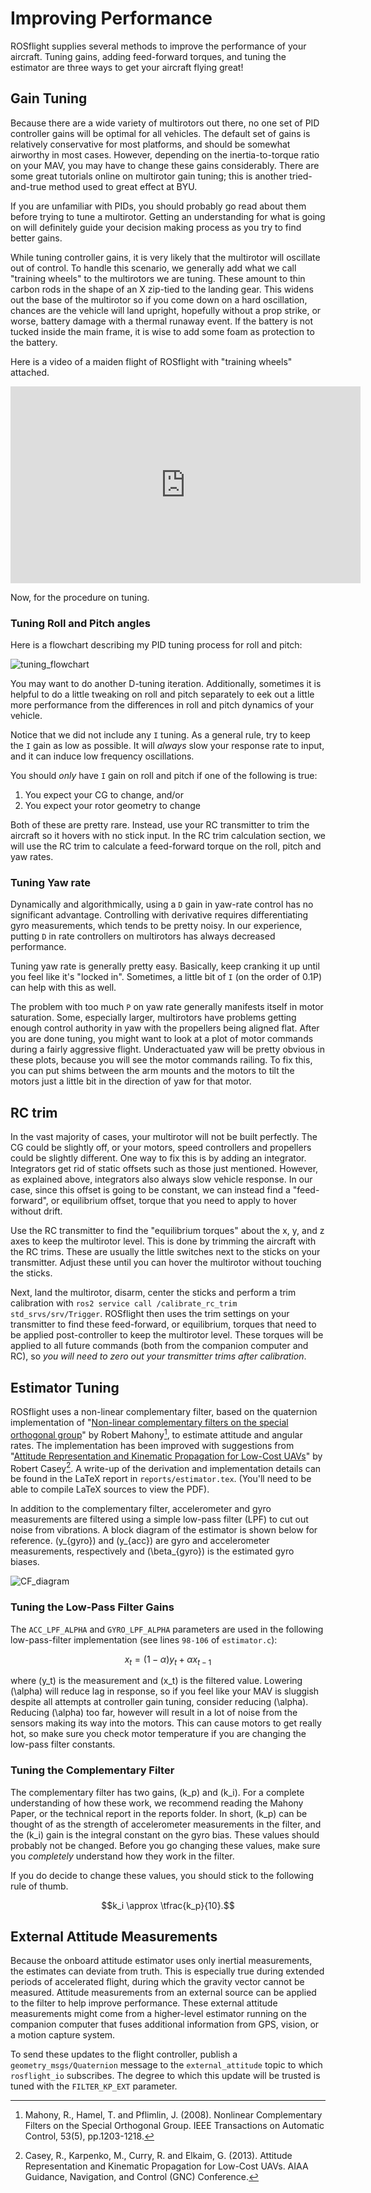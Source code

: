 # Improving Performance

ROSflight supplies several methods to improve the performance of your aircraft. Tuning gains, adding feed-forward torques, and tuning the estimator are three ways to get your aircraft flying great!

## Gain Tuning

Because there are a wide variety of multirotors out there, no one set of PID controller gains will be optimal for all vehicles. The default set of gains is relatively conservative for most platforms, and should be somewhat airworthy in most cases. However, depending on the inertia-to-torque ratio on your MAV, you may have to change these gains considerably. There are some great tutorials online on multirotor gain tuning; this is another tried-and-true method used to great effect at BYU.

If you are unfamiliar with PIDs, you should probably go read about them before trying to tune a multirotor. Getting an understanding for what is going on will definitely guide your decision making process as you try to find better gains.

While tuning controller gains, it is very likely that the multirotor will oscillate out of control. To handle this scenario, we generally add what we call "training wheels" to the multirotors we are tuning. These amount to thin carbon rods in the shape of an X zip-tied to the landing gear. This widens out the base of the multirotor so if you come down on a hard oscillation, chances are the vehicle will land upright, hopefully without a prop strike, or worse, battery damage with a thermal runaway event. If the battery is not tucked inside the main frame, it is wise to add some foam as protection to the battery.

Here is a video of a maiden flight of ROSflight with "training wheels" attached.

<iframe width="560" height="315" src="https://www.youtube.com/embed/T8_E1pIiAVQ" frameborder="0" allowfullscreen></iframe>


Now, for the procedure on tuning.


### Tuning Roll and Pitch angles

Here is a flowchart describing my PID tuning process for roll and pitch:

![tuning_flowchart](images/tuning_flowchart.png)

You may want to do another D-tuning iteration. Additionally, sometimes it is helpful to do a little tweaking on roll and pitch separately to eek out a little more performance from the differences in roll and pitch dynamics of your vehicle.

Notice that we did not include any `I` tuning. As a general rule, try to keep the `I` gain as low as possible. It will _always_ slow your response rate to input, and it can induce low frequency oscillations.

You should _only_ have `I` gain on roll and pitch if one of the following is true:

1. You expect your CG to change, and/or
1. You expect your rotor geometry to change

Both of these are pretty rare. Instead, use your RC transmitter to trim the aircraft so it hovers with no stick input. In the RC trim calculation section, we will use the RC trim to calculate a feed-forward torque on the roll, pitch and yaw rates.


### Tuning Yaw rate

Dynamically and algorithmically, using a `D` gain in yaw-rate control has no significant advantage. Controlling with derivative requires differentiating gyro measurements, which tends to be pretty noisy. In our experience, putting `D` in rate controllers on multirotors has always decreased performance.

Tuning yaw rate is generally pretty easy. Basically, keep cranking it up until you feel like it's "locked in". Sometimes, a little bit of `I` (on the order of 0.1P) can help with this as well.

The problem with too much `P` on yaw rate generally manifests itself in motor saturation. Some, especially larger, multirotors have problems getting enough control authority in yaw with the propellers being aligned flat. After you are done tuning, you might want to look at a plot of motor commands during a fairly aggressive flight. Underactuated yaw will be pretty obvious in these plots, because you will see the motor commands railing. To fix this, you can put shims between the arm mounts and the motors to tilt the motors just a little bit in the direction of yaw for that motor.

## RC trim

In the vast majority of cases, your multirotor will not be built perfectly. The CG could be slightly off, or your motors, speed controllers and propellers could be slightly different. One way to fix this is by adding an integrator. Integrators get rid of static offsets such as those just mentioned. However, as explained above, integrators also always slow vehicle response. In our case, since this offset is going to be constant, we can instead find a "feed-forward", or equilibrium offset, torque that you need to apply to hover without drift.

Use the RC transmitter to find the "equilibrium torques" about the x, y, and z axes to keep the multirotor level. This is done by trimming the aircraft with the RC trims. These are usually the little switches next to the sticks on your transmitter. Adjust these until you can hover the multirotor without touching the sticks.

Next, land the multirotor, disarm, center the sticks and perform a trim calibration with `ros2 service call /calibrate_rc_trim std_srvs/srv/Trigger`. ROSflight then uses the trim settings on your transmitter to find these feed-forward, or equilibrium, torques that need to be applied post-controller to keep the multirotor level. These torques will be applied to all future commands (both from the companion computer and RC), so *you will need to zero out your transmitter trims after calibration*.

## Estimator Tuning

ROSflight uses a non-linear complementary filter, based on the quaternion implementation of "[Non-linear complementary filters on the special orthogonal group](http://ieeexplore.ieee.org/document/4608934/)" by Robert Mahony[^1],  to estimate attitude and angular rates. The implementation has been improved with suggestions from "[Attitude Representation and Kinematic Propagation for Low-Cost UAVs](https://arc.aiaa.org/doi/abs/10.2514/6.2013-4615)" by Robert Casey[^2]. A write-up of the derivation and implementation details can be found in the LaTeX report in `reports/estimator.tex`. (You'll need to be able to compile LaTeX sources to view the PDF).

In addition to the complementary filter, accelerometer and gyro measurements are filtered using a simple low-pass filter (LPF) to cut out noise from vibrations. A block diagram of the estimator is shown below for reference. \(y_{gyro}\) and \(y_{acc}\) are gyro and accelerometer measurements, respectively and \(\beta_{gyro}\) is the estimated gyro biases.

![CF_diagram](images/CF_Diagram.png)

### Tuning the Low-Pass Filter Gains

The `ACC_LPF_ALPHA` and `GYRO_LPF_ALPHA` parameters are used in the following low-pass-filter implementation (see lines `98-106` of `estimator.c`):

$$x_t = (1-\alpha)y_t + \alpha x_{t-1}$$

where \(y_t\) is the measurement and \(x_t\) is the filtered value. Lowering \(\alpha\) will reduce lag in response, so if you feel like your MAV is sluggish despite all attempts at controller gain tuning, consider reducing \(\alpha\). Reducing \(\alpha\) too far, however will result in a lot of noise from the sensors making its way into the motors. This can cause motors to get really hot, so make sure you check motor temperature if you are changing the low-pass filter constants.

### Tuning the Complementary Filter
The complementary filter has two gains, \(k_p\) and \(k_i\). For a complete understanding of how these work, we recommend reading the Mahony Paper, or the technical report in the reports folder. In short, \(k_p\) can be thought of as the strength of accelerometer measurements in the filter, and the \(k_i\) gain is the integral constant on the gyro bias. These values should probably not be changed. Before you go changing these values, make sure you _completely_ understand how they work in the filter.

If you do decide to change these values, you should stick to the following rule of thumb.

$$k_i \approx \tfrac{k_p}{10}.$$

## External Attitude Measurements

Because the onboard attitude estimator uses only inertial measurements, the estimates can deviate from truth. This is especially true during extended periods of accelerated flight, during which the gravity vector cannot be measured. Attitude measurements from an external source can be applied to the filter to help improve performance. These external attitude measurements might come from a higher-level estimator running on the companion computer that fuses additional information from GPS, vision, or a motion capture system.

To send these updates to the flight controller, publish a `geometry_msgs/Quaternion` message to the `external_attitude` topic to which `rosflight_io` subscribes. The degree to which this update will be trusted is tuned with the `FILTER_KP_EXT` parameter.


[^1]: Mahony, R., Hamel, T. and Pflimlin, J. (2008). Nonlinear Complementary Filters on the Special Orthogonal Group. IEEE Transactions on Automatic Control, 53(5), pp.1203-1218.

[^2]: Casey, R., Karpenko, M., Curry, R. and Elkaim, G. (2013). Attitude Representation and Kinematic Propagation for Low-Cost UAVs. AIAA Guidance, Navigation, and Control (GNC) Conference.
